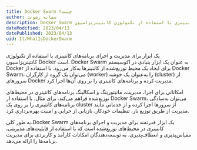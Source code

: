 ```yaml
---
title: Docker Swarm چیست؟
author: سمانه رشوند
description: Docker Swarm یک ابزار برای مدیریت و اجرای برنامه‌های کانتینری با استفاده از تکنولوژی کانتینریزاسیون Docker است. 
dateModified: 2023/04/13  
datePublished: 2023/04/13   
uid: It/WhatIsDockerSwarm
---
```


یک ابزار برای مدیریت و اجرای برنامه‌های کانتینری با استفاده از تکنولوژی کانتینریزاسیون Docker است. Docker Swarm به عنوان یک ابزار بنیادی در اکوسیستم Docker برای ایجاد یک محیط توزیع‌شده از کانتینرها به‌کار می‌رود. با استفاده از Docker Swarm، می‌توان یک گروه از کارگران (worker) را به‌عنوان یک خوشه (cluster) از سرورهای Docker مدیریت کرده و برنامه‌های کانتینری را بر روی آن‌ها اجرا کرد.

امکاناتی برای اجرا، مدیریت، مانیتورینگ و اسکالینگ برنامه‌های کانتینری در محیط‌های توزیع‌شده فراهم می‌کند. برای مثال، با استفاده از Docker Swarm، می‌توان به‌سادگی برنامه‌های کانتینری را بر روی یک cluster از سرورها اجرا کرده و از خدماتی مانند مدیریت از طریق توزیع بار، تنظیمات خودکار، بازیابی از خرابی و امنیت بهره‌برداری کرد.

به طور کلی،Docker Swarm  یک ابزار قدرتمند برای مدیریت و اجرای برنامه‌های کانتینری در محیط‌های توزیع‌شده است که با استفاده از قابلیت‌های مدیریتی، مقیاس‌پذیری و انعطاف‌پذیری، به توسعه‌دهندگان امکانات کارآمد و کاربردی برای مدیریت برنامه‌ها را ارائه می‌دهد.